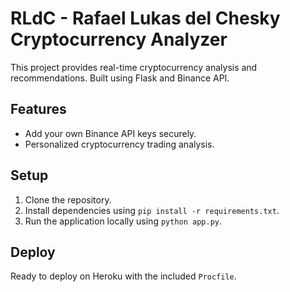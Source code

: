 # RLdC - Rafael Lukas del Chesky Cryptocurrency Analyzer

This project provides real-time cryptocurrency analysis and recommendations. Built using Flask and Binance API.

## Features
- Add your own Binance API keys securely.
- Personalized cryptocurrency trading analysis.

## Setup
1. Clone the repository.
2. Install dependencies using `pip install -r requirements.txt`.
3. Run the application locally using `python app.py`.

## Deploy
Ready to deploy on Heroku with the included `Procfile`.
